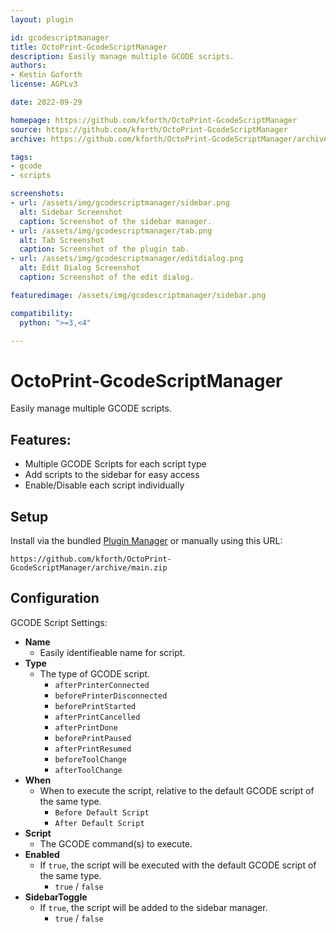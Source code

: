 ```yaml
---
layout: plugin

id: gcodescriptmanager
title: OctoPrint-GcodeScriptManager
description: Easily manage multiple GCODE scripts.
authors:
- Kestin Goforth
license: AGPLv3

date: 2022-09-29

homepage: https://github.com/kforth/OctoPrint-GcodeScriptManager
source: https://github.com/kforth/OctoPrint-GcodeScriptManager
archive: https://github.com/kforth/OctoPrint-GcodeScriptManager/archive/main.zip

tags:
- gcode
- scripts

screenshots:
- url: /assets/img/gcodescriptmanager/sidebar.png
  alt: Sidebar Screenshot
  caption: Screenshot of the sidebar manager.
- url: /assets/img/gcodescriptmanager/tab.png
  alt: Tab Screenshot
  caption: Screenshot of the plugin tab.
- url: /assets/img/gcodescriptmanager/editdialog.png
  alt: Edit Dialog Screenshot
  caption: Screenshot of the edit dialog.

featuredimage: /assets/img/gcodescriptmanager/sidebar.png

compatibility:
  python: ">=3,<4"

---
```


# OctoPrint-GcodeScriptManager

Easily manage multiple GCODE scripts.

## Features:

- Multiple GCODE Scripts for each script type
- Add scripts to the sidebar for easy access
- Enable/Disable each script individually

## Setup

Install via the bundled [Plugin Manager](https://docs.octoprint.org/en/master/bundledplugins/pluginmanager.html)
or manually using this URL:

    https://github.com/kforth/OctoPrint-GcodeScriptManager/archive/main.zip

## Configuration

GCODE Script Settings:

- **Name**
  - Easily identifieable name for script.
- **Type**
  - The type of GCODE script.
    - `afterPrinterConnected`
    - `beforePrinterDisconnected`
    - `beforePrintStarted`
    - `afterPrintCancelled`
    - `afterPrintDone`
    - `beforePrintPaused`
    - `afterPrintResumed`
    - `beforeToolChange`
    - `afterToolChange`
- **When**
  - When to execute the script, relative to the default GCODE script of the same type.
    - `Before Default Script`
    - `After Default Script`
- **Script**
  - The GCODE command(s) to execute.
- **Enabled**
  - If `true`, the script will be executed with the default GCODE script of the same type.
    - `true` / `false`
- **SidebarToggle**
  - If `true`, the script will be added to the sidebar manager.
    - `true` / `false`
